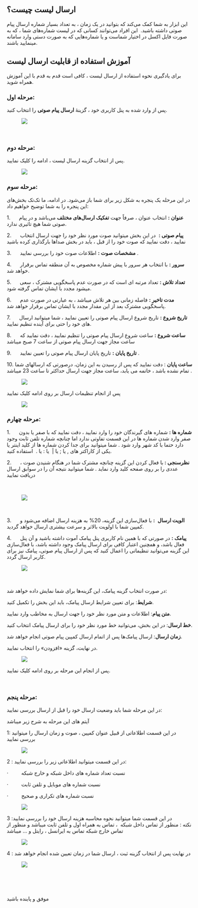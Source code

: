 <h2>ارسال لیست چیست؟</h2><p>این ابزار به شما کمک می‌کند&nbsp;که بتوانید در یک زمان ، به تعداد بسیار شماره ارسال پیام صوتی داشته باشید. &nbsp;این افراد می‌توانند کسانی که در لیست شماره‌های شما ، که به صورت فایل اکسل در اختیار شماست و یا شماره‌هایی که به صورت دستی وارد سامانه مینمایید باشند.</p><h2>آموزش استفاده از قابلیت ارسال لیست</h2><p>برای یادگیری نحوه استفاده از ارسال لیست ، کافی است قدم به قدم با این آموزش همراه شوید.</p><h3><strong>مرحله اول:</strong></h3><p>پس از وارد شده به پنل کاربری خود ، گزینۀ&nbsp;<strong>ارسال پیام صوتی</strong>&nbsp;را انتخاب کنید.</p><figure class="image"><img src="http://portal.avanak.ir/Content/AceAdmin/help/e666ed2dc40a4b6c89c9f3f9edb75aac.bmp"></figure><p>&nbsp;</p><h3><strong>مرحله دوم:</strong></h3><p>پس از انتخاب گزینه ارسال لیست ، ادامه را کلیک نمایید.</p><figure class="image"><img src="http://portal.avanak.ir/Content/AceAdmin/help/8774837df12c4573ad8ec0ce7b560031.png"></figure><h3><strong>مرحله سوم:</strong></h3><p>در این مرحله یک پنجره‌ به شکل زیر برای شما باز می‌شود. در ادامه، ما تک‌تک بخش‌های این پنجره را به شما توضیح خواهیم داد:</p><p>1.&nbsp;&nbsp;&nbsp;&nbsp;&nbsp; <strong>عنوان :</strong> انتخاب عنوان ، صرفاً جهت&nbsp;<strong>تفکیک ارسال‌های مختلف</strong>&nbsp;می‌باشد و در پیام صوتی شما هیچ تاثیری ندارد.</p><p>2.&nbsp;&nbsp;&nbsp;&nbsp;&nbsp; <strong>پیام صوتی :</strong>&nbsp; در این بخش میتوانید صوت مورد نظر خود را جهت ارسال انتخاب نمایید ، دقت نمایید که صوت خود را از قبل ، باید در بخش صداها بارگذاری کرده باشید</p><p>3.&nbsp;&nbsp;&nbsp;&nbsp;&nbsp; <strong>مشخصات صوت :</strong>&nbsp;اطلاعات صوت خود را بررسی نمایید .</p><p>4.&nbsp;&nbsp;&nbsp;&nbsp;&nbsp; <strong>سرور :</strong>&nbsp;با انتخاب هر سرور با پیش شماره مخصوص به آن منطقه تماس برقرار خواهد شد.</p><p>5.&nbsp;&nbsp;&nbsp;&nbsp;&nbsp; <strong>تعداد تلاش :</strong> تعداد مرتبه ای است که در صورت عدم پاسخگویی مشترک ، سعی میشود مجدد با ایشان تماس گرفته شود.</p><p>6.&nbsp;&nbsp;&nbsp;&nbsp;&nbsp; <strong>مدت تاخیر :</strong> فاصله زمانی بین هر تلاش میباشد ، به عبارتی در صورت عدم پاسخگویی مشترک بعد از این مقدار مجدد با ایشان تماس برقرار خواهد شد.</p><p>7.&nbsp;&nbsp;&nbsp;&nbsp;&nbsp; <strong>تاریخ شروع :</strong> تاریخ شروع ارسال پیام صوتی را تعیین نمایید ، شما میتوانید ارسال های خود را حتی برای آینده تنظیم نمایید.</p><p>8.&nbsp;&nbsp;&nbsp;&nbsp;&nbsp; <strong>ساعت شروع :</strong> ساعت شروع ارسال پیام صوتی را تنظیم نمایید ، دقت نمایید که ساعت مجاز جهت ارسال پیام صوتی از ساعت 7 صبح میباشد</p><p>9.&nbsp;&nbsp;&nbsp;&nbsp;&nbsp; <strong>تاریخ پایان :</strong> تاریخ پایان ارسال پیام صوتی را تعیین نمایید .</p><p>10. <strong>ساعت پایان</strong> : دقت نمایید که پس از رسیدن به این زمان، درصورتی که ارسالهای شما تمام نشده باشد ، خاتمه می یابد، ساعت مجاز جهت ارسال حداکثر تا ساعت 23 میباشد .</p><figure class="image"><img src="http://portal.avanak.ir/Content/AceAdmin/help/3dd02e69b1354fd5b56f7ba9700f3279.png"></figure><p>پس از انجام تنظیمات ارسال بر روی ادامه کلیک نمایید</p><figure class="image"><img src="http://portal.avanak.ir/Content/AceAdmin/help/5c5007c46492408891fdc9ff19c86b9b.png"></figure><h3><strong>مرحله چهارم:</strong></h3><p>1.&nbsp;&nbsp;&nbsp;&nbsp;&nbsp; <strong>شماره ها :</strong> شماره های گیرندگان خود را وارد نمایید ، دقت نمایید که با صفر یا بدون صفر وارد شدن شماره ها در این قسمت تفاوتی ندارد اما چنانچه شماره تلفن ثابت وجود دارد حتما با کد شهر وارد شود . شما میتوانید برای جدا کردن شماره ها از کلید اینتر یا یکی از کاراکتر های , یا ; یا | &nbsp;یا : یا . &nbsp;استفاده کنید.</p><p>2.&nbsp;&nbsp;&nbsp;&nbsp;&nbsp; <strong>نظرسنجی : </strong>با فعال کردن این گزینه چنانچه مشترک شما در هنگام شنیدن صوت ، عددی را بر روی صفحه کلید وارد نماید . شما میتوانید نتیجه آن را در سوابق ارسال دریافت نمایید</p><p>&nbsp;</p><figure class="image"><img src="https://hub.amootsoft.com/content/editor/e761a846-5c08-4231-b220-df3438056c7bimage.png.png"></figure><p>&nbsp;</p><p>3.&nbsp;&nbsp;&nbsp;&nbsp;&nbsp; <strong>الویت ارسال</strong>&nbsp;<strong> :</strong> با فعال‌سازی این گزینه، 20% به هزینه ارسال اضافه می‌شود و کمپین شما با اولویت بالاتر و سرعت بیشتری ارسال خواهد گردید.</p><p>4.&nbsp;&nbsp;&nbsp;&nbsp;&nbsp; <strong>پیامک :</strong> در صورتی که با همین نام کاربری پنل پیامک آموت داشته باشید و آن پنل فعال باشد، و همچنین اعتبار کافی برای ارسال پیامک وجود داشته باشد، با فعال‌سازی این گزینه می‌توانید تنظیماتی را اعمال کنید که پس از ارسال پیام صوتی، پیامک نیز برای کاربر ارسال گردد.</p><figure class="image"><img src="https://hub.amootsoft.com/content/editor/e1bd1614-b244-4f24-97ed-6a814d00bceeUntitled11 1.jpg.jpg"></figure><p>&nbsp;</p><p>در صورت انتخاب گزینه پیامک، این گزینه‌ها برای شما نمایش داده خواهد شد:</p><p><strong>شرایط</strong>: برای تعیین شرایط ارسال پیامک، باید این بخش را تکمیل کنید.</p><p><strong>متن پیام</strong>: اطلاعات و متن مورد نظر خود را جهت ارسال به مخاطب وارد نمایید.</p><p><strong>خط ارسال</strong>: در این بخش، می‌توانید خط مورد نظر خود را برای ارسال پیامک انتخاب کنید.</p><p><strong>زمان ارسال</strong>: ارسال پیامک‌ها پس از اتمام ارسال کمپین پیام صوتی انجام خواهد شد.</p><p>در نهایت، گزینه «افزودن» را انتخاب نمایید.</p><figure class="image"><img src="https://hub.amootsoft.com/content/editor/65a2e4a0-8a66-491e-99c0-ff49360e0567image.png.png"></figure><p>پس از انجام این مرحله بر روی ادامه کلیک نمایید.</p><p>&nbsp;</p><h3><strong>مرحله پنجم:</strong></h3><p>در این مرحله شما باید وضعیت ارسال خود را قبل از ارسال بررسی نمایید:</p><p>آیتم های این مرحله به شرح زیر میباشد</p><p>1: در این قسمت اطلاعاتی از قبیل عنوان کمپین ، صوت و زمان ارسال را میتوانید بررسی نمایید</p><figure class="image"><img src="http://portal.avanak.ir/Content/AceAdmin/help/81802b14924c4a63bd1d8446192dd908.bmp"></figure><p>2 : در این قسمت میتوانید اطلاعاتی زیر را بررسی نمایید:</p><p>·&nbsp;&nbsp;&nbsp;&nbsp;&nbsp;&nbsp;&nbsp;&nbsp; نسبت تعداد شماره های داخل شبکه و خارج شبکه</p><p>·&nbsp;&nbsp;&nbsp;&nbsp;&nbsp;&nbsp;&nbsp;&nbsp; نسبت شماره های موبایل و تلفن ثابت</p><p>·&nbsp;&nbsp;&nbsp;&nbsp;&nbsp;&nbsp;&nbsp;&nbsp; نسبت شماره های تکراری و صحیح</p><figure class="image"><img src="http://portal.avanak.ir/Content/AceAdmin/help/99fc3d4746814bd6b413b842441a25ce.png"></figure><p>3 :در این قسمت شما میتوانید نحوه محاسبه هزینه ارسال خود را بررسی نمایید<br>نکته : منظور از تماس داخل شبکه &nbsp;، تماس به همراه اول و تلفن ثابت میباشد و منظور از تماس خارج شبکه تماس به ایرانسل ، رایتل و ... میباشد</p><figure class="image"><img src="http://portal.avanak.ir/Content/AceAdmin/help/dad6d16affc24b5aba5d6897138efb87.png"></figure><p>4 : در نهایت پس از انتخاب گزینه ثبت ، ارسال شما در زمان تعیین شده انجام خواهد شد&nbsp;</p><figure class="image"><img src="http://portal.avanak.ir/Content/AceAdmin/help/74277630635f43efa0198f8c66fae626.png"></figure><p>&nbsp;</p><p>&nbsp;</p><p>موفق و پاینده باشید&nbsp;</p>